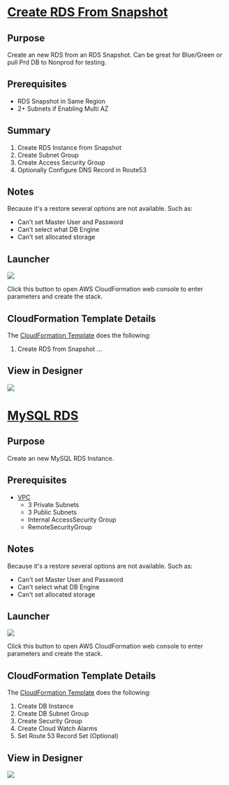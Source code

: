 # [Create RDS From Snapshot](https://github.com/bonusbits/cloudformation_templates/blob/master/database/create-rds-from-snapshot.yml)

## Purpose
Create an new RDS from an RDS Snapshot. Can be great for Blue/Green or pull Prd DB to Nonprod for testing.

## Prerequisites
* RDS Snapshot in Same Region
* 2+ Subnets if Enabling Multi AZ

## Summary
1. Create RDS Instance from Snapshot
2. Create Subnet Group
3. Create Access Security Group
4. Optionally Configure DNS Record in Route53

## Notes
Because it's a restore several options are not available. Such as:
* Can't set Master User and Password
* Can't select what DB Engine
* Can't set allocated storage

## Launcher
[![](../images/cloudformation-launch-stack.png)](https://console.aws.amazon.com/cloudformation/home?#/stacks/new?&templateURL=https://s3.amazonaws.com/bonusbits-public/cloudformation-templates/github/create-rds-from-snapshot.yml)<br>

Click this button to open AWS CloudFormation web console to enter parameters and create the stack.


## CloudFormation Template Details
The [CloudFormation Template](https://github.com/bonusbits/cloudformation_templates/blob/master/database/create-rds-from-snapshot.yml) does the following:

1. Create RDS from Snapshot ...


## View in Designer
[![](../images/designer_thumbs/create-rds-from-snapshot.jpg)](https://console.aws.amazon.com/cloudformation/designer/home?templateURL=https://s3.amazonaws.com/bonusbits-public/cloudformation-templates/github/create-rds-from-snapshot.yml)

# [MySQL RDS](https://github.com/bonusbits/cloudformation_templates/blob/master/database/mysql-rds.yml)

## Purpose
Create an new MySQL RDS Instance.

## Prerequisites
* [VPC](https://github.com/bonusbits/cloudformation_templates/blob/master/infrastructure/vpc.yml)
    * 3 Private Subnets
    * 3 Public Subnets
    * Internal AccessSecurity Group
    * RemoteSecurityGroup

## Notes
Because it's a restore several options are not available. Such as:
* Can't set Master User and Password
* Can't select what DB Engine
* Can't set allocated storage

## Launcher
[![](../images/cloudformation-launch-stack.png)](https://console.aws.amazon.com/cloudformation/home?#/stacks/new?&templateURL=https://s3.amazonaws.com/bonusbits-public/cloudformation-templates/github/mysql-rds.yml)<br>

Click this button to open AWS CloudFormation web console to enter parameters and create the stack.


## CloudFormation Template Details
The [CloudFormation Template](https://github.com/bonusbits/cloudformation_templates/blob/master/database/mysql-rds.yml) does the following:

1. Create DB Instance
2. Create DB Subnet Group
3. Create Security Group
4. Create Cloud Watch Alarms
5. Set Route 53 Record Set (Optional)


## View in Designer
[![](../images/designer_thumbs/mysql-rds.jpg)](https://console.aws.amazon.com/cloudformation/designer/home?templateURL=https://s3.amazonaws.com/bonusbits-public/cloudformation-templates/github/mysql-rds.yml)
    